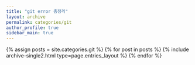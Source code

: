 ```yaml
---
title: "git error 총정리"
layout: archive
permalink: categories/git
author_profile: true
sidebar_main: true
---
```


{% assign posts = site.categories.git %}
{% for post in posts %} {% include archive-single2.html type=page.entries_layout %} {% endfor %}